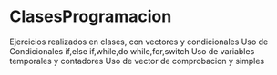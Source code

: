 
# ClasesProgramacion
Ejercicios realizados en clases, con vectores y condicionales
Uso de Condicionales if,else if,while,do while,for,switch
Uso de variables temporales y contadores
Uso de vector de comprobacion y simples

